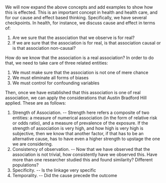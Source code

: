 We will now expand the above concepts and add examples to show how this is effected. This is an important concept in health and health care, and for our cause and effect based thinking. Specifically, we have several checkpoints. In health, for instance, we discuss cause and effect in terms of:

1. Are we sure that the association that we observe is for real?
2. If we are sure that the association is for real, is that association causal or is that association non-causal?

How do we know that the association is a real association? In order to do that, we need to take care of three related entities:

1. We must make sure that the association is not one of mere chance
2. We must eliminate all forms of biases
3. We must control for confounding variables 

Then, once we have established that this association is one of real association, we can apply the considerations that Austin Bradford Hill applied. These are as follows:

1. Strength of Association. -- Strength here refers a composite of two entities: a measure of numerical association (in the form of relative risk or odds ratio), and a measure of prevalence of the exposure. If the strength of association is very high, and how high is very high is subjective, then we know that another factor, if that has to be an alternative cause, has to have even a higher strength to upstage the one we are considering.
2. Consistency of observation. -- Now that we have observed that the association is not trivial, how consistently have we observed this. Have more than one researcher studied this and found similarity? Different populations?
3. Specificity. -- Is the linkage very specific
4. Temporality. -- Did the cause precede the outcome